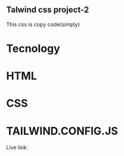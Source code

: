 ## Talwind css project-2
This css is copy code(simply)
# Tecnology
# HTML
# CSS
# TAILWIND.CONFIG.JS
Live link: